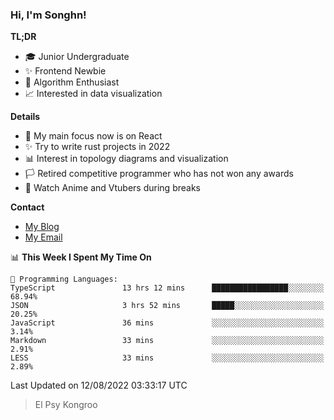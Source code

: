 ### Hi, I'm Songhn!

**TL;DR**

- 🎓 Junior Undergraduate
- ✨ Frontend Newbie
- 🎈 Algorithm Enthusiast
- 📈 Interested in data visualization

**Details**

- 🎯 My main focus now is on React
- ✨ Try to write rust projects in 2022
- 📊 Interest in topology diagrams and visualization
- 🏳️ Retired competitive programmer who has not won any awards
- 🍵 Watch Anime and Vtubers during breaks

**Contact**
- [My Blog](https://blog.songhn.com)
- [My Email](mailto:songhn233@gmail.com)

<!--START_SECTION:waka-->
📊 **This Week I Spent My Time On** 

```text
💬 Programming Languages: 
TypeScript               13 hrs 12 mins      █████████████████░░░░░░░░   68.94% 
JSON                     3 hrs 52 mins       █████░░░░░░░░░░░░░░░░░░░░   20.25% 
JavaScript               36 mins             ░░░░░░░░░░░░░░░░░░░░░░░░░   3.14% 
Markdown                 33 mins             ░░░░░░░░░░░░░░░░░░░░░░░░░   2.91% 
LESS                     33 mins             ░░░░░░░░░░░░░░░░░░░░░░░░░   2.89%

```


 Last Updated on 12/08/2022 03:33:17 UTC
<!--END_SECTION:waka-->

> El Psy Kongroo
